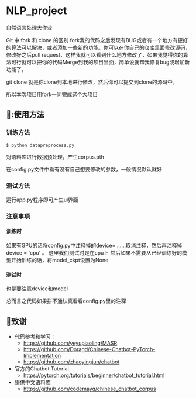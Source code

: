 # NLP_project
自然语言处理大作业

Git 中 fork 和 clone 的区别
fork我的代码之后发现有BUG或者有一个地方有更好的算法可以解决，或者添加一些新的功能。你可以在你自己的仓库里面修改源码，修改好之后pull request，这样我就可以看到什么地方修改了，如果我觉得你的算法可行就可以把你的代码Merge到我的项目里面，简单说就帮我修复bug或增加新功能了。

git clone 就是你clone到本地进行修改，然后你可以提交到clone的源码中。

所以本次项目用fork一同完成这个大项目


## 💖:使用方法

### 训练方法

```shell
$ python datapreprocess.py
```
对语料库进行数据预处理，产生corpus.pth

在config.py文件中看有没有自己想要修改的参数，一般情况默认就好

### 测试方法

运行app.py程序即可产生ui界面

### 注意事项
#### 训练时
如果有GPU的话将config.py中注释掉的device= ......取消注释，然后再注释掉device = 'cpu' 。
这里我们测试时是在cpu上
然后如果不需要从已经训练好的模型开始训练的话，将model_ckpt设置为None
#### 测试时
也是要注意device和model

总而言之代码如果拼不通认真看看config.py里的注释


## :pray:致谢
* 代码参考和学习：
  * https://github.com/yeyupiaoling/MASR
  * https://github.com/Doragd/Chinese-Chatbot-PyTorch-Implementation
  * https://github.com/zhaoyingjun/chatbot
* 官方的Chatbot Tutorial
  * <https://pytorch.org/tutorials/beginner/chatbot_tutorial.html>
* 提供中文语料库
  * <https://github.com/codemayq/chinese_chatbot_corpus> 


